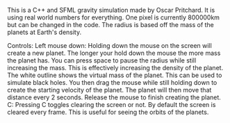 This is a C++ and SFML gravity simulation made by Oscar Pritchard. 
It is using real world numbers for everything. One pixel is currently 800000km but can be changed in the code. 
The radius is based off the mass of the planets at Earth's density. 

Controls:
  Left mouse down:
    Holding down the mouse on the screen will create a new planet.
    The longer your hold down the mouse the more mass the planet has.
    You can press space to pause the radius while still increasing the mass. This is effectively increasing the density of the planet. The white outline shows the virtual mass of the planet. This can be used to simulate black holes. 
    You then drag the mouse while still holding down to create the starting velocity of the planet. The planet will then move that distance every 2 seconds.
    Release the mouse to finish creating the planet.
  C:
    Pressing C toggles clearing the screen or not. By default the screen is cleared every frame. This is useful for seeing the orbits of the planets.
